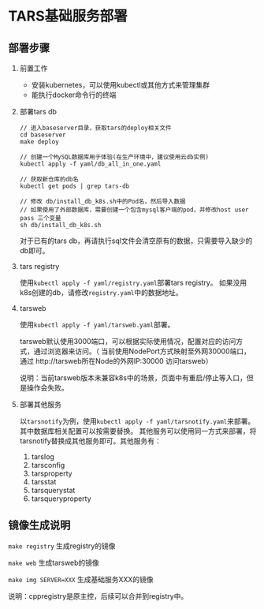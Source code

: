 # TARS基础服务部署

## 部署步骤

1. 前置工作
   - 安装kubernetes，可以使用kubectl或其他方式来管理集群
   - 能执行docker命令行的终端

2. 部署tars db
   ```
   // 进入baseserver目录，获取tars的deploy相关文件
   cd baseserver
   make deploy
   
   // 创建一个MySQL数据库用于体验(在生产环境中，建议使用云db实例)
   kubectl apply -f yaml/db_all_in_one.yaml

   // 获取新仓库的db名
   kubectl get pods | grep tars-db

   // 修改 db/install_db_k8s.sh中的Pod名，然后导入数据
   // 如果使用了外部数据库，需要创建一个包含mysql客户端的pod，并修改host user pass 三个变量
   sh db/install_db_k8s.sh
   ```
   对于已有的tars db，再请执行sql文件会清空原有的数据，只需要导入缺少的db即可。

3. tars registry
   
   使用`kubectl apply -f yaml/registry.yaml`部署tars registry。
   如果没用k8s创建的db，请修改`registry.yaml`中的数据地址。

4. tarsweb
   
   使用`kubectl apply -f yaml/tarsweb.yaml`部署。
   
   tarsweb默认使用3000端口，可以根据实际使用情况，配置对应的访问方式，通过浏览器来访问。（ 当前使用NodePort方式映射至外网30000端口，通过 http://tarsweb所在Node的外网IP:30000 访问tarsweb）
   
   说明：当前tarsweb版本未兼容k8s中的场景，页面中有重启/停止等入口，但是操作会失败。

5. 部署其他服务
   
   以`tarsnotify`为例，使用`kubectl apply -f yaml/tarsnotify.yaml`来部署。其中数据库相关配置可以按需要替换。
   其他服务可以使用同一方式来部署，将tarsnotify替换成其他服务即可。其他服务有：
   1. tarslog
   2. tarsconfig
   3. tarsproperty
   4. tarsstat
   5. tarsquerystat
   6. tarsqueryproperty

## 镜像生成说明

`make registry` 生成registry的镜像

`make web` 生成tarsweb的镜像

`make img SERVER=XXX` 生成基础服务XXX的镜像

说明：cppregistry是原主控，后续可以合并到registry中。
